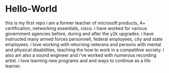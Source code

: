 # Hello-World
this is my first repo
i am a former teacher of microsoft products, A+ certification, networking essentials, cisco.
i have worked for various government agencies before, during and after the y2k upgrades.
i have instructed many armed forces personnell, federal employees, city and state employees.
i love working with returning veterans and persons with mental and physical disabilities, teaching the how to work in a competitive society.
i also am also a sound engineer and i've worked with numerous recording artist.
i love learning new programs and and ways to continue as a life learner.
